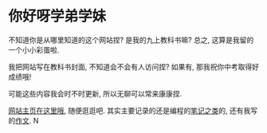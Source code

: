 # 你好呀学弟学妹
不知道你是从哪里知道的这个网站捏? 是我的九上教科书嘛? 总之, 这算是我留的一个小小彩蛋啦.

我把网站写在教科书封面, 不知道会不会有人访问捏? 如果有, 那我祝你中考取得好成绩哦!

可能这些内容我会时不时更新, 所以无聊可以常来康康捏.

[网站主页在这里哦](/), 随便逛逛吧. 其实主要记录的还是编程的[笔记之类](/programming/)的, 还有我写的[作文](/passages/).
N